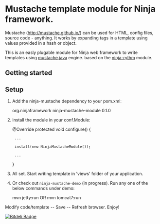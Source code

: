 Mustache template module for Ninja framework.
=====================
Mustache (http://mustache.github.io/) can be used for HTML, config files, source code - anything. It works by expanding tags in a template using values provided in a hash or object.

This is an easly plugable module for Ninja web framework to write templates using [mustache.java](https://github.com/spullara/mustache.java) engine. based on the [ninja-rythm](https://github.com/ninjaframework/ninja-rythm) module.

Getting started
---------------

Setup
-----

1) Add the ninja-mustache dependency to your pom.xml:

    <dependency>
        <groupId>org.ninjaframework</groupId>
        <artifactId>ninja-mustache-module</artifactId>
        <version>0.1.0</version>
    </dependency>

2) Install the module in your conf.Module:

    @Override
    protected void configure() {

        ...

        install(new NinjaMustacheModule());

        ...

    }
    
3) All set. Start writing template in 'views' folder of your application.


4) Or check out <code>ninja-mustache-demo</code> (in progress). Run any one of the below commands under demo:

    mvn jetty:run
    OR 
    mvn tomcat7:run


Modify code/template -- Save -- Refresh browser. Enjoy!



[![Bitdeli Badge](https://d2weczhvl823v0.cloudfront.net/kpacha/ninja-mustache/trend.png)](https://bitdeli.com/free "Bitdeli Badge")

